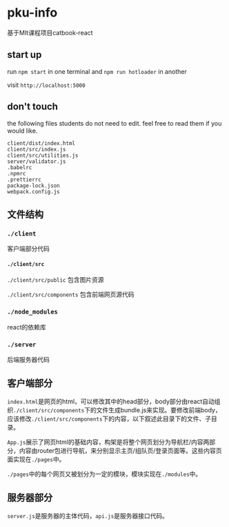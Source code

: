 # pku-info

基于MIt课程项目catbook-react

## start up

run `npm start` in one terminal and `npm run hotloader` in another

visit `http://localhost:5000`

## don't touch

the following files students do not need to edit. feel free to read them if you would like.

```
client/dist/index.html
client/src/index.js
client/src/utilities.js
server/validator.js
.babelrc
.npmrc
.prettierrc
package-lock.json
webpack.config.js
```

## 文件结构

### `./client`

客户端部分代码

#### `./client/src`

`./client/src/public` 包含图片资源

`./client/src/components` 包含前端网页源代码

### `./node_modules`

react的依赖库

### `./server`

后端服务器代码


## 客户端部分

`index.html`是网页的html，可以修改其中的head部分，body部分由react自动组织`./client/src/components`下的文件生成bundle.js来实现。要修改前端body，应该修改`./client/src/components`下的内容，以下叙述此目录下的文件、子目录。

`App.js`展示了网页html的基础内容，构架是将整个网页划分为导航栏/内容两部分，内容由router包进行导航，来分别显示主页/组队页/登录页面等。这些内容页面实现在`./pages`中。

`./pages`中的每个网页又被划分为一定的模块，模块实现在`./modules`中。

## 服务器部分

`server.js`是服务器的主体代码，`api.js`是服务器接口代码。